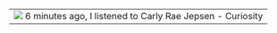 
<table><tr><td valign="center"><img src="https:&#x2F;&#x2F;lastfm.freetls.fastly.net&#x2F;i&#x2F;u&#x2F;174s&#x2F;6d6bbacf42fe49028c9fc8731dd7af3c.png"> </img> 6 minutes ago, I listened to  Carly Rae Jepsen - Curiosity </td></tr></table>